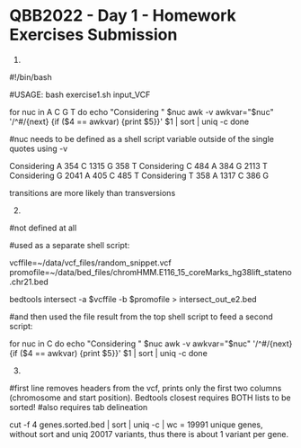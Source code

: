 # QBB2022 - Day 1 - Homework Exercises Submission
1.
#!/bin/bash

#USAGE: bash exercise1.sh input_VCF

for nuc in A C G T
do
  echo "Considering " $nuc
  awk -v awkvar="$nuc" '/^#/{next} {if ($4 == awkvar) {print $5}}' $1 | sort | uniq -c
done

#nuc needs to be defined as a shell script variable outside of the single quotes using -v

Considering  A
 354 C
1315 G
 358 T
Considering  C
 484 A
 384 G
2113 T
Considering  G
2041 A
 405 C
 485 T
Considering  T
 358 A
1317 C
 386 G

transitions are more likely than transversions

2. 
#not defined at all

#used as a separate shell script:

vcffile=~/data/vcf_files/random_snippet.vcf
promofile=~/data/bed_files/chromHMM.E116_15_coreMarks_hg38lift_stateno.chr21.bed

bedtools intersect -a $vcffile -b $promofile > intersect_out_e2.bed

#and then used the file result from the top shell script to feed a second script:

for nuc in C
do
  echo "Considering " $nuc
  awk -v awkvar="$nuc" '/^#/{next} {if ($4 == awkvar) {print $5}}' $1 | sort | uniq -c
done


3. 
#first line removes headers from the vcf, prints only the first two columns (chromosome and start position). Bedtools closest requires BOTH lists to be sorted!
#also requires tab delineation

cut -f 4 genes.sorted.bed | sort | uniq -c | wc = 19991 unique genes, without sort and uniq 20017 variants, thus there is about 1 variant per gene.